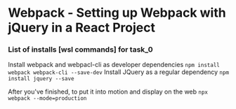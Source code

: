 # Webpack - Setting up Webpack with jQuery in a React Project

### List of installs [wsl commands] for task_0
Install webpack and webpacl-cli as developer dependencies
`npm install webpack webpack-cli --save-dev`
Install JQuery as a regular dependency
`npm install jquery --save`

After you've finished, to put it into motion and display on the web
`npx webpack --mode=production`
